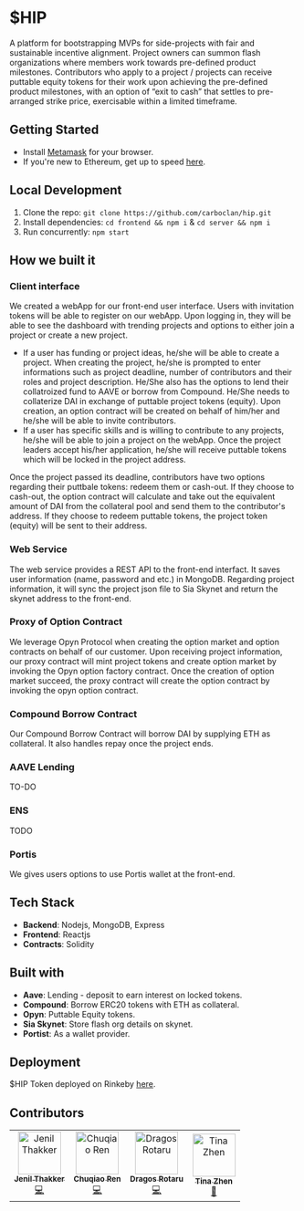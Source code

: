# $HIP
A platform for bootstrapping MVPs for side-projects with fair and sustainable incentive alignment. Project owners can summon flash organizations where members work towards pre-defined product milestones. Contributors who apply to a project / projects can receive puttable equity tokens for their work upon achieving the pre-defined product milestones, with an option of “exit to cash” that settles to pre-arranged strike price, exercisable within a limited timeframe.

## Getting Started

- Install [Metamask](https://metamask.io) for your browser.
- If you're new to Ethereum, get up to speed [here](https://medium.com/@mattcondon/getting-up-to-speed-on-ethereum-63ed28821bbe).

## Local Development

1. Clone the repo: `git clone https://github.com/carboclan/hip.git`
2. Install dependencies: `cd frontend && npm i` & `cd server && npm i`
3. Run concurrently: `npm start` 

## How we built it

### Client interface
We created a webApp for our front-end user interface. Users with invitation tokens will be able to register on our webApp. Upon logging in, they will be able to see the dashboard with trending projects and options to either join a project or create a new project. 
- If a user has funding or project ideas, he/she will be able to create a project. When creating the project, he/she is prompted to enter informations such as project deadline, number of contributors and their roles and project description. He/She also has the options to lend their collatroized fund to AAVE or borrow from Compound. He/She needs to collaterize DAI in exchange of puttable project tokens (equity). Upon creation, an option contract will be created on behalf of him/her and he/she will be able to invite contributors.
- If a user has specific skills and is willing to contribute to any projects, he/she will be able to join a project on the webApp. Once the project leaders accept his/her application, he/she will receive puttable tokens which will be locked in the project address. 

Once the project passed its deadline, contributors have two options regarding their puttbale tokens: redeem them or cash-out. If they choose to cash-out, the option contract will calculate and take out the equivalent amount of DAI from the collateral pool and send them to the contributor's address. If they choose to redeem puttable tokens, the project token (equity) will be sent to their address. 

### Web Service
The web service provides a REST API to the front-end interfact. It saves user information (name, password and etc.) in MongoDB. Regarding project information, it will sync the project json file to Sia Skynet and return the skynet address to the front-end.

### Proxy of Option Contract
We leverage Opyn Protocol when creating the option market and option contracts on behalf of our customer. Upon receiving project information, our proxy contract will mint project tokens and create option market by invoking the Opyn option factory contract. Once the creation of option market succeed, the proxy contract will create the option contract by invoking the opyn option contract.

### Compound Borrow Contract
Our Compound Borrow Contract will borrow DAI by supplying ETH as collateral. It also handles repay once the project ends. 

### AAVE Lending
TO-DO

### ENS
TODO

### Portis
We gives users options to use Portis wallet at the front-end. 

## Tech Stack

- **Backend**: Nodejs, MongoDB, Express
- **Frontend**: Reactjs
- **Contracts**: Solidity

## Built with

- **Aave**: Lending - deposit to earn interest on locked tokens.
- **Compound**: Borrow ERC20 tokens with ETH as collateral.
- **Opyn**: Puttable Equity tokens.
- **Sia Skynet**: Store flash org details on skynet.
- **Portist**: As a wallet provider.

## Deployment
$HIP Token deployed on Rinkeby [here](https://rinkeby.etherscan.io/tx/0xfd1b6774c3f129e6e470e6fd201757d1a1d4a433e35975ff7ed30e3a60f88cdb).

## Contributors

<table><tr><td align="center"><a href="https://github.com/jenil04"><img src="https://avatars3.githubusercontent.com/u/22861609?s=400&u=e28855eea949d6fe1be0d1be52e5184baa05e610&v=4" width="75px;" alt="Jenil Thakker"/><br /><sub><b>Jenil Thakker</b></sub></a><br /><a href="https://github.com/carboclan/hip/commits?author=jenil04" title="Code">💻</a></td><td align="center"><a href="https://github.com/renchuqiao"><img src="https://avatars3.githubusercontent.com/u/6487514?s=400&u=4dc44328d4c985d05782fa514a5677d5aecbbe74&v=4" width="75px;" alt="Chuqiao Ren"/><br /><sub><b>Chuqiao Ren</b></sub></a><br /><a href="https://github.com/carboclan/hip/commits?author=renchuqiao" title="Code">💻</a></td><td align="center"><a href="https://github.com/dragosrotaru"><img src="https://avatars2.githubusercontent.com/u/7482137?s=400&u=e443144a8ab9ada0f13cd7f1f7008b652819c154&v=4" width="75px;" alt="Dragos Rotaru"/><br /><sub><b>Dragos Rotaru</b></sub></a><br /><a href="https://github.com/carboclan/hip/commits?author=dragosrotaru" title="Code">💻</a></td><td align="center"><a href="https://github.com/CarboClanC"><img src="https://avatars3.githubusercontent.com/u/50804295?s=400&u=e5c09bf39e8b301ac20804a4994f32fa068c290a&v=4" width="75px;" alt="Tina Zhen"/><br /><sub><b>Tina Zhen</b></sub></a><br /><a href="https://github.com/carboclan/hip/commits?author=CarboClanC" title="Code">🎨</a></td></tr></table>

